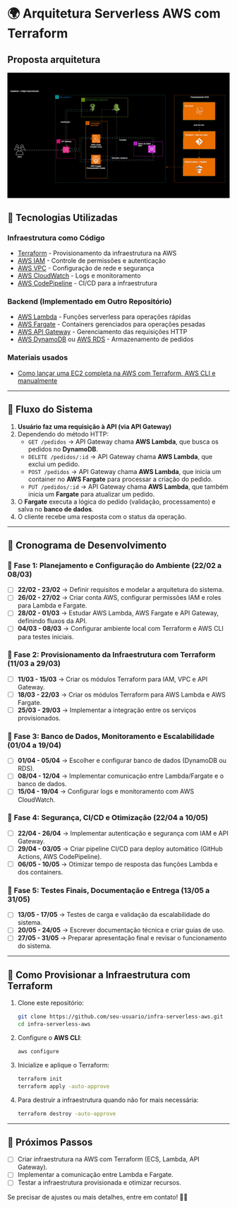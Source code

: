 # 🌍 Arquitetura Serverless AWS com Terraform

## Proposta arquitetura

![Demonstração do Projeto](assets/arquitetura.gif)

## 📌 Tecnologias Utilizadas

### **Infraestrutura como Código**
- [Terraform](https://www.terraform.io/) - Provisionamento da infraestrutura na AWS
- [AWS IAM](https://aws.amazon.com/iam/) - Controle de permissões e autenticação
- [AWS VPC](https://aws.amazon.com/vpc/) - Configuração de rede e segurança
- [AWS CloudWatch](https://aws.amazon.com/cloudwatch/) - Logs e monitoramento
- [AWS CodePipeline](https://aws.amazon.com/codepipeline/) - CI/CD para a infraestrutura

### **Backend (Implementado em Outro Repositório)**
- [AWS Lambda](https://aws.amazon.com/lambda/) - Funções serverless para operações rápidas
- [AWS Fargate](https://aws.amazon.com/fargate/) - Containers gerenciados para operações pesadas
- [AWS API Gateway](https://aws.amazon.com/api-gateway/) - Gerenciamento das requisições HTTP
- [AWS DynamoDB](https://aws.amazon.com/dynamodb/) ou [AWS RDS](https://aws.amazon.com/rds/) - Armazenamento de pedidos

### **Materiais usados**
- [Como lançar uma EC2 completa na AWS com Terraform, AWS CLI e manualmente](https://www.youtube.com/watch?v=Ohro_hF7-rU)
---

## 🔄 Fluxo do Sistema

1. **Usuário faz uma requisição à API (via API Gateway)**
2. Dependendo do método HTTP:
   - `GET /pedidos` → API Gateway chama **AWS Lambda**, que busca os pedidos no **DynamoDB**.
   - `DELETE /pedidos/:id` → API Gateway chama **AWS Lambda**, que exclui um pedido.
   - `POST /pedidos` → API Gateway chama **AWS Lambda**, que inicia um container no **AWS Fargate** para processar a criação do pedido.
   - `PUT /pedidos/:id` → API Gateway chama **AWS Lambda**, que também inicia um **Fargate** para atualizar um pedido.
3. O **Fargate** executa a lógica do pedido (validação, processamento) e salva no **banco de dados**.
4. O cliente recebe uma resposta com o status da operação.

---

## 📅 Cronograma de Desenvolvimento

### 📌 **Fase 1: Planejamento e Configuração do Ambiente (22/02 a 08/03)**
- [ ] **22/02 - 23/02** → Definir requisitos e modelar a arquitetura do sistema.
- [ ] **26/02 - 27/02** → Criar conta AWS, configurar permissões IAM e roles para Lambda e Fargate.
- [ ] **28/02 - 01/03** → Estudar AWS Lambda, AWS Fargate e API Gateway, definindo fluxos da API.
- [ ] **04/03 - 08/03** → Configurar ambiente local com Terraform e AWS CLI para testes iniciais.

### 📌 **Fase 2: Provisionamento da Infraestrutura com Terraform (11/03 a 29/03)**
- [ ] **11/03 - 15/03** → Criar os módulos Terraform para IAM, VPC e API Gateway.
- [ ] **18/03 - 22/03** → Criar os módulos Terraform para AWS Lambda e AWS Fargate.
- [ ] **25/03 - 29/03** → Implementar a integração entre os serviços provisionados.

### 📌 **Fase 3: Banco de Dados, Monitoramento e Escalabilidade (01/04 a 19/04)**
- [ ] **01/04 - 05/04** → Escolher e configurar banco de dados (DynamoDB ou RDS).
- [ ] **08/04 - 12/04** → Implementar comunicação entre Lambda/Fargate e o banco de dados.
- [ ] **15/04 - 19/04** → Configurar logs e monitoramento com AWS CloudWatch.

### 📌 **Fase 4: Segurança, CI/CD e Otimização (22/04 a 10/05)**
- [ ] **22/04 - 26/04** → Implementar autenticação e segurança com IAM e API Gateway.
- [ ] **29/04 - 03/05** → Criar pipeline CI/CD para deploy automático (GitHub Actions, AWS CodePipeline).
- [ ] **06/05 - 10/05** → Otimizar tempo de resposta das funções Lambda e dos containers.

### 📌 **Fase 5: Testes Finais, Documentação e Entrega (13/05 a 31/05)**
- [ ] **13/05 - 17/05** → Testes de carga e validação da escalabilidade do sistema.
- [ ] **20/05 - 24/05** → Escrever documentação técnica e criar guias de uso.
- [ ] **27/05 - 31/05** → Preparar apresentação final e revisar o funcionamento do sistema.

---

## 📖 Como Provisionar a Infraestrutura com Terraform

1. Clone este repositório:
   ```bash
   git clone https://github.com/seu-usuario/infra-serverless-aws.git
   cd infra-serverless-aws
   ```
2. Configure o **AWS CLI**:
   ```bash
   aws configure
   ```
3. Inicialize e aplique o Terraform:
   ```bash
   terraform init
   terraform apply -auto-approve
   ```
4. Para destruir a infraestrutura quando não for mais necessária:
   ```bash
   terraform destroy -auto-approve
   ```

---

## 📌 Próximos Passos
- [ ] Criar infraestrutura na AWS com Terraform (ECS, Lambda, API Gateway).
- [ ] Implementar a comunicação entre Lambda e Fargate.
- [ ] Testar a infraestrutura provisionada e otimizar recursos.

Se precisar de ajustes ou mais detalhes, entre em contato! 🚀🔥
